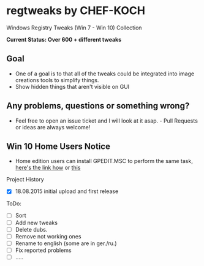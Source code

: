 # regtweaks by CHEF-KOCH

Windows Registry Tweaks (Win 7 - Win 10) Collection 


**Current Status: Over 600 + different tweaks**


Goal
------------

* One of a goal is to that all of the tweaks could be integrated into image creations tools to simplify things.
* Show hidden things that aren't visible on GUI




Any problems, questions or something wrong?
------------

* Feel free to open an issue ticket and I will look at it asap. - Pull Requests or ideas are always welcome!




Win 10 Home Users Notice
------------

* Home edition users can install GPEDIT.MSC to perform the same task, [here's the link how](http://drudger.deviantart.com/art/Add-GPEDIT-msc-215792914) or [this](http://www.askvg.com/how-to-enable-group-policy-editor-gpedit-msc-in-windows-7-home-premium-home-basic-and-starter-editions/)




Project History
- [x] 18.08.2015 initial upload and first release 


ToDo:
- [ ] Sort
- [ ] Add new tweaks
- [ ] Delete dubs.
- [ ] Remove not working ones
- [ ] Rename to english (some are in ger./ru.)
- [ ] Fix reported problems 
- [ ] .....
